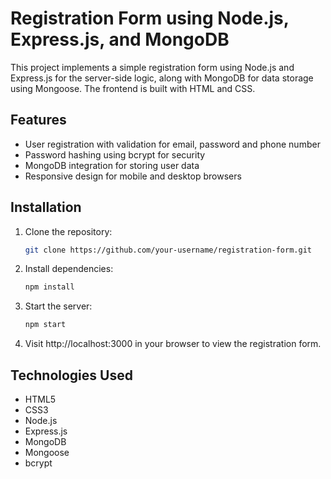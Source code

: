 <h1>Registration Form using Node.js, Express.js, and MongoDB</h1>

This project implements a simple registration form using Node.js and Express.js for the server-side logic, along with MongoDB for data storage using Mongoose. The frontend is built with HTML and CSS.

## Features
- User registration with validation for email, password and phone number
- Password hashing using bcrypt for security
- MongoDB integration for storing user data
- Responsive design for mobile and desktop browsers

## Installation

1. Clone the repository:
   ```bash
   git clone https://github.com/your-username/registration-form.git
   
2. Install dependencies:
   ```bash
   npm install

3. Start the server:
   ```bash
   npm start

4. Visit http://localhost:3000 in your browser to view the registration form.

## Technologies Used
- HTML5
- CSS3
- Node.js
- Express.js
- MongoDB
- Mongoose
- bcrypt

